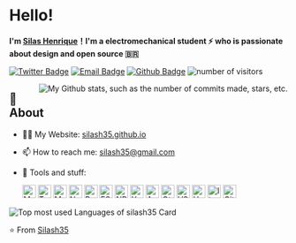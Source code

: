 # **Hello!**

**I'm [Silas Henrique](https://github.com/silash35)！I'm a electromechanical student ⚡ who is passionate about design and open source 🇧🇷**

[![Twitter Badge](https://img.shields.io/badge/-Twitter-1da1f2?style=flat-square&labelColor=1da1f2&logo=twitter&logoColor=white&link=https://twitter.com/silash35)](https://twitter.com/silash35)
[![Email Badge](https://img.shields.io/badge/-Email-c14438?style=flat-square&logo=Gmail&logoColor=white&link=mailto:silash35@gmail.com)](mailto:silash35@gmail.com)
[![Github Badge](https://img.shields.io/badge/-Github-232323?style=flat-square&logo=Github&logoColor=white&link=https://github.com/silash35)](https://github.com/silash35)
![number of visitors](https://visitor-badge.laobi.icu/badge?page_id=silash35)

<img
  align="right"
  src="https://github-readme-stats.vercel.app/api?username=silash35&hide_border=true&show_icons=true&title_color=fff&text_color=fff&bg_color=0d1117"
  alt="My Github stats, such as the number of commits made, stars, etc.">

## 🧐 **About**

- 👨‍💻 My Website: [silash35.github.io](https://silash35.github.io)
- 📫 How to reach me: silash35@gmail.com
- 🌱 Tools and stuff:

  <div>
    <!--- Web development -->
    <img height="24" src="https://cdn.svgporn.com/logos/materializecss.svg" alt="Materialize icon">
    <img height="24" src="https://cdn.svgporn.com/logos/typescript-icon.svg" alt="TypeScript icon">
    <img height="24" src="https://cdn.svgporn.com/logos/material-ui.svg" alt="Material UI icon">
    <img height="24" src="https://cdn.svgporn.com/logos/nextjs-icon.svg" alt="Next.js icon">
    <img height="24" src="https://cdn.svgporn.com/logos/react.svg" alt="React.js icon">
    <img height="24" src="https://cdn.svgporn.com/logos/eslint.svg" alt="ESLint icon">
    <img height="24" src="https://cdn.svgporn.com/logos/npm-icon.svg" alt="NPM icon">
    <img height="24" src="https://cdn.svgporn.com/logos/yarn.svg" alt="Yarn icon">
    
    <!--- C++ -->
    <img height="24" src="https://cdn.svgporn.com/logos/arduino.svg" alt="Arduino icon">
    <img height="24" src="https://cdn.svgporn.com/logos/qt.svg" alt="Qt icon">

    <!--- Other Things -->
    <img height="24" src="https://cdn.svgporn.com/logos/visual-studio-code.svg" alt="VS code icon">
    <img height="24" src="https://cdn.svgporn.com/logos/heroku-icon.svg" alt="Heroku icon">
    <img height="24" src="https://cdn.svgporn.com/logos/linux-tux.svg" alt="linux icon">
    <img height="24" src="https://cdn.svgporn.com/logos/git-icon.svg" alt="Git icon">
  </div>

<img
  src="https://github-readme-stats.vercel.app/api/top-langs/?username=silash35&layout=compact&hide_border=true&show_icons=true&text_color=fff&bg_color=0d1117"
  alt="Top most used Languages of silash35 Card">

⭐️ From [Silash35](https://github.com/silash35)
